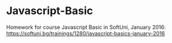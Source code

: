 # Javascript-Basic
Homework for course Javascript Basic in SoftUni, January 2016: https://softuni.bg/trainings/1280/javascript-basics-january-2016
